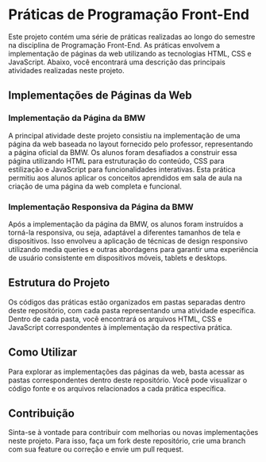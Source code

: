 # Práticas de Programação Front-End

Este projeto contém uma série de práticas realizadas ao longo do semestre na disciplina de Programação Front-End. As práticas envolvem a implementação de páginas da web utilizando as tecnologias HTML, CSS e JavaScript. Abaixo, você encontrará uma descrição das principais atividades realizadas neste projeto.

## Implementações de Páginas da Web

### Implementação da Página da BMW
A principal atividade deste projeto consistiu na implementação de uma página da web baseada no layout fornecido pelo professor, representando a página oficial da BMW. Os alunos foram desafiados a construir essa página utilizando HTML para estruturação do conteúdo, CSS para estilização e JavaScript para funcionalidades interativas. Esta prática permitiu aos alunos aplicar os conceitos aprendidos em sala de aula na criação de uma página da web completa e funcional.

### Implementação Responsiva da Página da BMW
Após a implementação da página da BMW, os alunos foram instruídos a torná-la responsiva, ou seja, adaptável a diferentes tamanhos de tela e dispositivos. Isso envolveu a aplicação de técnicas de design responsivo utilizando media queries e outras abordagens para garantir uma experiência de usuário consistente em dispositivos móveis, tablets e desktops.

## Estrutura do Projeto

Os códigos das práticas estão organizados em pastas separadas dentro deste repositório, com cada pasta representando uma atividade específica. Dentro de cada pasta, você encontrará os arquivos HTML, CSS e JavaScript correspondentes à implementação da respectiva prática.

## Como Utilizar

Para explorar as implementações das páginas da web, basta acessar as pastas correspondentes dentro deste repositório. Você pode visualizar o código fonte e os arquivos relacionados a cada prática específica.

## Contribuição

Sinta-se à vontade para contribuir com melhorias ou novas implementações neste projeto. Para isso, faça um fork deste repositório, crie uma branch com sua feature ou correção e envie um pull request.

